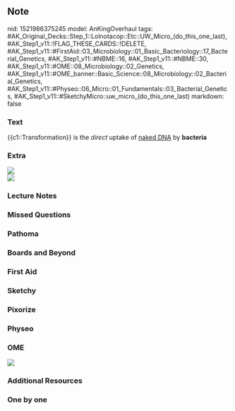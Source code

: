 ## Note
nid: 1521986375245
model: AnKingOverhaul
tags: #AK_Original_Decks::Step_1::Lolnotacop::Etc::UW_Micro_(do_this_one_last), #AK_Step1_v11::!FLAG_THESE_CARDS::!DELETE, #AK_Step1_v11::#FirstAid::03_Microbiology::01_Basic_Bacteriology::17_Bacterial_Genetics, #AK_Step1_v11::#NBME::16, #AK_Step1_v11::#NBME::30, #AK_Step1_v11::#OME::08_Microbiology::02_Genetics, #AK_Step1_v11::#OME_banner::Basic_Science::08_Microbiology::02_Bacterial_Genetics, #AK_Step1_v11::#Physeo::06_Micro::01_Fundamentals::03_Bacterial_Genetics, #AK_Step1_v11::#SketchyMicro::uw_micro_(do_this_one_last)
markdown: false

### Text
{{c1::Transformation}} is the <i>direct</i> uptake of <u>naked
DNA</u> by <b>bacteria</b>

### Extra
<img src="Xnip2018-03-84_10-10-27.jpg">
<div><img src="Xnip2018-03-84_10-12-13.jpg"></div>

### Lecture Notes


### Missed Questions


### Pathoma


### Boards and Beyond


### First Aid


### Sketchy


### Pixorize


### Physeo


### OME
<div class="ome-widget">
  <a href=
  "https://onlinemeded.org/spa/microbiology/bacterial-genetics/acquire?ref=anki">
  <img src="_OME_AnkiFlashcards_Lesson_4.png"></a>
</div>

### Additional Resources


### One by one

